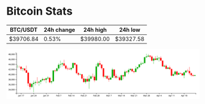 # Bitcoin Stats

BTC/USDT|24h change|24h high|24h low|
|---|---|---|---|
|$39706.84|0.53%|$39980.00|$39327.58|

<img src="./chart.svg">
